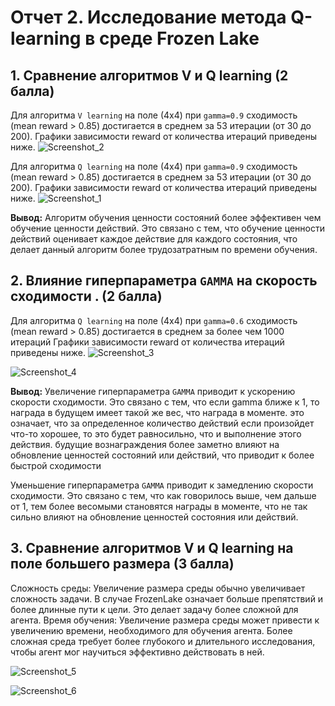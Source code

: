 # Отчет 2. Исследование метода Q-learning в среде Frozen Lake 

## 1. Сравнение алгоритмов V и Q learning (2 балла)
Для алгоритма `V learning` на поле (4х4) при `gamma=0.9` сходимость (mean reward > 0.85) достигается в среднем за 53 итерации (от 30 до 200). 
Графики зависимости reward от количества итераций приведены ниже. 
![Screenshot_2](https://github.com/valeriiriabinkin/unienv/assets/45901469/e8386b89-c642-42e8-8cc9-e0ee5b05d7c4)


Для алгоритма `Q learning` на поле (4х4) при `gamma=0.9` сходимость (mean reward > 0.85) достигается в среднем за 53 итерации (от 30 до 200). 
Графики зависимости reward от количества итераций приведены ниже. 
![Screenshot_1](https://github.com/valeriiriabinkin/unienv/assets/45901469/5fac658e-c021-4625-ad2d-7ebba349e8d9)



**Вывод:** Алгоритм обучения ценности состояний более эффективен чем обучение ценности действий. Это связано с тем, что обучение ценности действий оценивает каждое действие для каждого состояния, что делает данный алгоритм более трудозатратным по времени обучения.


## 2. Влияние гиперпараметра `GAMMA` на скорость сходимости . (2 балла)

Для алгоритма `Q learning` на поле (4х4) при `gamma=0.6` сходимость (mean reward > 0.85) достигается в среднем за более чем 1000 итераций
Графики зависимости reward от количества итераций приведены ниже. 
![Screenshot_3](https://github.com/valeriiriabinkin/unienv/assets/45901469/7da90545-f985-4bac-aafa-1fe404fc0885)

![Screenshot_4](https://github.com/valeriiriabinkin/unienv/assets/45901469/752f3ae9-378e-46b9-bd34-f1dbd7b2de17)


**Вывод:** Увеличение гиперпараметра `GAMMA` приводит к ускорению скорости сходимости. Это связано с тем, что если gamma    ближе к 1, то награда в будущем имеет такой же вес, что награда в моменте. это означает, что за определенное количество действий если произойдет что-то хорошее, то это будет равносильно, что и выполнение этого действия. будущие вознаграждения более заметно влияют на обновление ценностей состояний или действий, что приводит к более быстрой сходимости

Уменьшение гиперпараметра `GAMMA` приводит к замедлению скорости сходимости. Это связано с тем, что как говорилось выше, чем дальше от 1, тем более весомыми становятся награды в моменте, что не так сильно влияют на обновление ценностей состояния или действий.

## 3. Сравнение алгоритмов V и Q learning на поле большего размера (3 балла)
Сложность среды: Увеличение размера среды обычно увеличивает сложность задачи. В случае FrozenLake означает больше препятствий и более длинные пути к цели. Это делает задачу более сложной для агента.
Время обучения: Увеличение размера среды может привести к увеличению времени, необходимого для обучения агента. Более сложная среда требует более глубокого и длительного исследования, чтобы агент мог научиться эффективно действовать в ней.

![Screenshot_5](https://github.com/valeriiriabinkin/unienv/assets/45901469/c4d1166d-36fb-4ed0-bf8c-dd7fd62c32f1)


![Screenshot_6](https://github.com/valeriiriabinkin/unienv/assets/45901469/e937a53c-b26c-4f4c-abc7-069e55cca85f)

